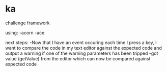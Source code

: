 # ka

challenge framework

using:
-acorn
-ace

next steps:
-Now that I have an event occuring each time I press a key, I want to compare the code in my text editor against the expected code and output a warning if one of the warning parameters has been tripped
-got value (getValue) from the editor which can now be compared against expected code
